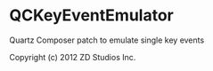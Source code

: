 QCKeyEventEmulator
==================

Quartz Composer patch to emulate single key events

Copyright (c) 2012 ZD Studios Inc.
